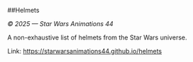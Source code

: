 ##Helmets

*© 2025 — Star Wars Animations 44*

A non-exhaustive list of helmets from the Star Wars universe.

Link: https://starwarsanimations44.github.io/helmets
